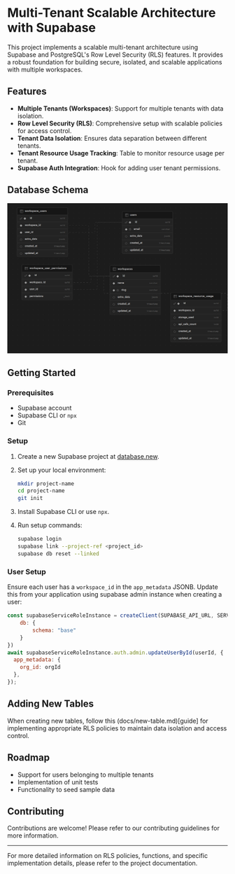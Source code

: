 # Multi-Tenant Scalable Architecture with Supabase

This project implements a scalable multi-tenant architecture using Supabase and PostgreSQL's Row Level Security (RLS) features. It provides a robust foundation for building secure, isolated, and scalable applications with multiple workspaces.

## Features

- **Multiple Tenants (Workspaces)**: Support for multiple tenants with data isolation.
- **Row Level Security (RLS)**: Comprehensive setup with scalable policies for access control.
- **Tenant Data Isolation**: Ensures data separation between different tenants.
- **Tenant Resource Usage Tracking**: Table to monitor resource usage per tenant.
- **Supabase Auth Integration**: Hook for adding user tenant permissions.

## Database Schema

![Database Schema](assets/schema.png)

## Getting Started

### Prerequisites

- Supabase account
- Supabase CLI or `npx`
- Git

### Setup

1. Create a new Supabase project at [database.new](https://database.new).

2. Set up your local environment:
   ```bash
   mkdir project-name
   cd project-name
   git init
   ```

3. Install Supabase CLI or use `npx`.

4. Run setup commands:
   ```bash
   supabase login
   supabase link --project-ref <project_id>
   supabase db reset --linked
   ```

### User Setup

Ensure each user has a `workspace_id` in the `app_metadata` JSONB. Update this from your application using supabase admin instance when creating a user:

```javascript
const supabaseServiceRoleInstance = createClient(SUPABASE_API_URL, SERVICE_ROLE_KEY, {
	db: {
		schema: "base"
	}
}) 
await supabaseServiceRoleInstance.auth.admin.updateUserById(userId, {
  app_metadata: {
    org_id: orgId
  },
});
```

## Adding New Tables

When creating new tables, follow this (docs/new-table.md)[guide] for implementing appropriate RLS policies to maintain data isolation and access control.

## Roadmap

- Support for users belonging to multiple tenants
- Implementation of unit tests
- Functionality to seed sample data

## Contributing

Contributions are welcome! Please refer to our contributing guidelines for more information.

---

For more detailed information on RLS policies, functions, and specific implementation details, please refer to the project documentation.